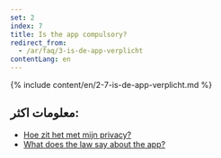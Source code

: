```yaml
---
set: 2
index: 7
title: Is the app compulsory?
redirect_from: 
  - /ar/faq/3-is-de-app-verplicht
contentLang: en
---
```

{% include content/en/2-7-is-de-app-verplicht.md %}

## معلومات اكثر:

- [Hoe zit het met mijn privacy?](/{{page.lang}}/faq/2-8-hoe-zit-het-met-mijn-privacy)
- [What does the law say about the app?](/{{page.lang}}/faq/2-9-wat-regelt-de-wet-over-de-app)
